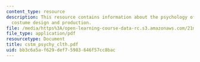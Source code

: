 ```yaml
---
content_type: resource
description: This resource contains information about the psychology of clothing,
  costume design and production.
file: /media/https%3A/open-learning-course-data-rc.s3.amazonaws.com/21m-603-principles-of-design-fall-2005/bb3c6a5af629def75983646f57cc8bac_cstm_psychy_clth.pdf
file_type: application/pdf
resourcetype: Document
title: cstm_psychy_clth.pdf
uid: bb3c6a5a-f629-def7-5983-646f57cc8bac
---
```

